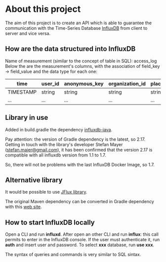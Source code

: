 # About this project

The aim of this project is to create an API which is able to guarantee the communication with the Time-Series Database [InfluxDB](https://docs.influxdata.com/influxdb/v1.7/introduction/getting-started/) from client to server and vice versa.

## How are the data structured into InfluxDB

Name of measurement (similar to the concept of table in SQL): access_log
Below the are the measurement's columns, with the association of field_key -> field_value and the data type for each one:

| time      | user_id | anonymous_key | organization_id | place_id | inside  |
| --------- | ------- | ------------- | --------------- | -------- | ------- |
| TIMESTAMP | string  | string        | string          | string   | Boolean |
| ...       | ...     | ...           | ...             | ...      | ...     |

## Library in use

Added in build.gradle the dependency [influxdb-java](https://github.com/influxdata/influxdb-java).

Pay attention: the version of Gradle dependency is the latest, so 2.17. Getting in touch with the library's developer Stefan Mayer (stefan.majer@gmail.com), it has been confirmed that the version 2.17 is compatible with all influxdb version from 1.1 to 1.7.

So, there will not be problems with the last InfluxDB Docker Image, so 1.7.


## Alternative library

It would be possible to use [JFlux library](https://github.com/nickRm/jflux).

The original Maven dependency can be converted in Gradle dependency with this [web site](https://sagioto.github.io/maven2gradle/).

## How to start InfluxDB locally

Open a CLI and run **influxd**.
After open an other CLI and run **influx**: this call permits to enter in the InfluxDB console.
If the user must authenticate it, run **auth** and insert user and password.
To select **xxx** database, run **use xxx**.

The syntax of queries and commands is very similar to SQL sintax.
